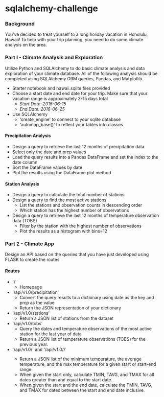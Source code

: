 # sqlalchemy-challenge

### Background
You've decided to treat yourself to a long holiday vacation in Honolulu, Hawaii! To help with your trip planning, you need to do some climate analysis on the area.

### Part I - Climate Analysis and Exploration
Utilize Python and SQLAlchemy to do basic climate analysis and data exploration of your climate database. All of the following analysis should be completed using SQLAlchemy ORM queries, Pandas, and Matplotlib.
* Starter notebook and hawaii.sqlite files provided
* Choose a start date and end date for your trip. Make sure that your vacation range is approximately 3-15 days total
    * *Start Date: 2016-06-15*
    * *End Date: 2016-06-25*
* Use SQLAlchemy 
    * 'create_engine' to connect to your sqlite database
    * 'automap_base()' to reflect your tables into classes

#### Precipitation Analysis
* Design a query to retrieve the last 12 months of precipitation data
* Select only the date and prcp values
* Load the query results into a Pandas DataFrame and set the index to the date column
* Sort the DataFrame values by date
* Plot the results using the DataFrame plot method

#### Station Analysis
* Design a query to calculate the total number of stations
* Design a query to find the most active stations
    * List the stations and observation counts in descending order
    * Which station has the highest number of observations
* Design a query to retrieve the last 12 months of temperature observation data (TOBS)
    * Filter by the station with the highest number of observations
    * Plot the results as a histogram with bins=12


### Part 2 - Climate App
Design an API based on the queries that you have just developed using FLASK to create the routes

#### Routes
* '/'
    * Homepage
* '/api/v1.0/precipitation'
    * Convert the query results to a dictionary using date as the key and prcp as the value
    * Return the JSON representation of your dictionary
* '/api/v1.0/stations'
    * Return a JSON list of stations from the dataset
* '/api/v1.0/tobs'
    * Query the dates and temperature observations of the most active station for the last year of data
    * Return a JSON list of temperature observations (TOBS) for the previous year.
* '/api/v1.0/<start>' and '/api/v1.0/<start>/<end>'
    * Return a JSON list of the minimum temperature, the average temperature, and the max temperature for a given start or start-end range.
    * When given the start only, calculate TMIN, TAVG, and TMAX for all dates greater than and equal to the start date.
    * When given the start and the end date, calculate the TMIN, TAVG, and TMAX for dates between the start and end date inclusive.